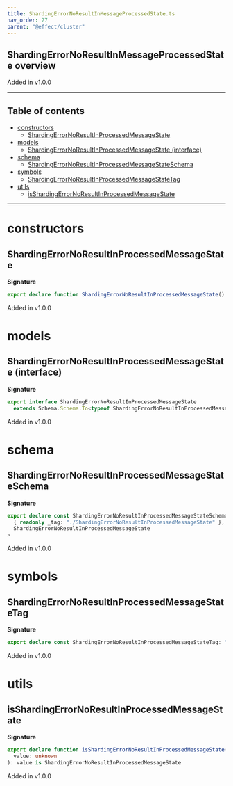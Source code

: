 ```yaml
---
title: ShardingErrorNoResultInMessageProcessedState.ts
nav_order: 27
parent: "@effect/cluster"
---
```


## ShardingErrorNoResultInMessageProcessedState overview

Added in v1.0.0

---

<h2 class="text-delta">Table of contents</h2>

- [constructors](#constructors)
  - [ShardingErrorNoResultInProcessedMessageState](#shardingerrornoresultinprocessedmessagestate)
- [models](#models)
  - [ShardingErrorNoResultInProcessedMessageState (interface)](#shardingerrornoresultinprocessedmessagestate-interface)
- [schema](#schema)
  - [ShardingErrorNoResultInProcessedMessageStateSchema](#shardingerrornoresultinprocessedmessagestateschema)
- [symbols](#symbols)
  - [ShardingErrorNoResultInProcessedMessageStateTag](#shardingerrornoresultinprocessedmessagestatetag)
- [utils](#utils)
  - [isShardingErrorNoResultInProcessedMessageState](#isshardingerrornoresultinprocessedmessagestate)

---

# constructors

## ShardingErrorNoResultInProcessedMessageState

**Signature**

```ts
export declare function ShardingErrorNoResultInProcessedMessageState(): ShardingErrorNoResultInProcessedMessageState
```

Added in v1.0.0

# models

## ShardingErrorNoResultInProcessedMessageState (interface)

**Signature**

```ts
export interface ShardingErrorNoResultInProcessedMessageState
  extends Schema.Schema.To<typeof ShardingErrorNoResultInProcessedMessageStateSchema_> {}
```

Added in v1.0.0

# schema

## ShardingErrorNoResultInProcessedMessageStateSchema

**Signature**

```ts
export declare const ShardingErrorNoResultInProcessedMessageStateSchema: Schema.Schema<
  { readonly _tag: "./ShardingErrorNoResultInProcessedMessageState" },
  ShardingErrorNoResultInProcessedMessageState
>
```

Added in v1.0.0

# symbols

## ShardingErrorNoResultInProcessedMessageStateTag

**Signature**

```ts
export declare const ShardingErrorNoResultInProcessedMessageStateTag: "./ShardingErrorNoResultInProcessedMessageState"
```

Added in v1.0.0

# utils

## isShardingErrorNoResultInProcessedMessageState

**Signature**

```ts
export declare function isShardingErrorNoResultInProcessedMessageState(
  value: unknown
): value is ShardingErrorNoResultInProcessedMessageState
```

Added in v1.0.0
